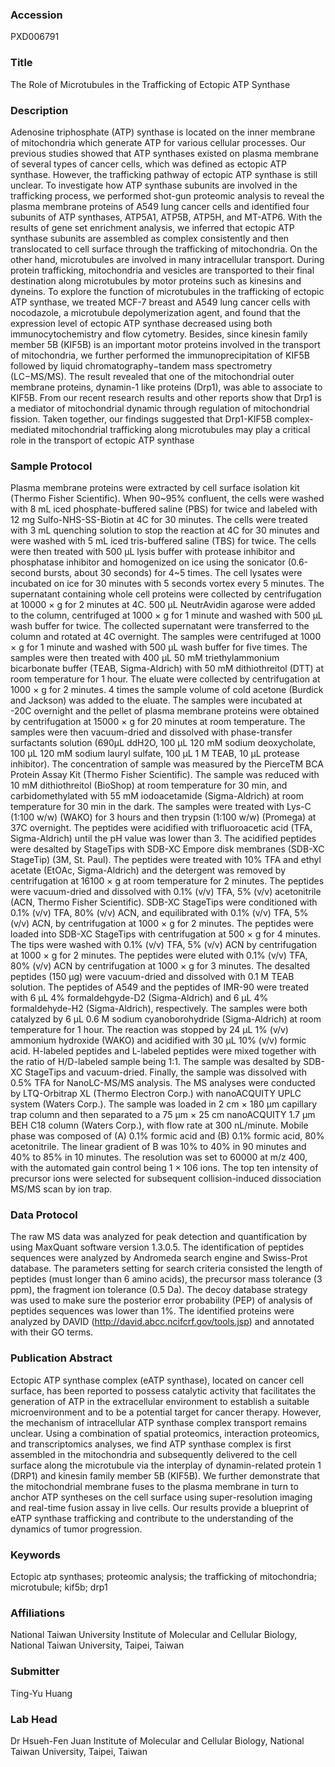 ### Accession
PXD006791

### Title
The Role of Microtubules in the Trafficking of Ectopic ATP Synthase

### Description
Adenosine triphosphate (ATP) synthase is located on the inner membrane of mitochondria which generate ATP for various cellular processes. Our previous studies showed that ATP synthases existed on plasma membrane of several types of cancer cells, which was defined as ectopic ATP synthase. However, the trafficking pathway of ectopic ATP synthase is still unclear. To investigate how ATP synthase subunits are involved in the trafficking process, we performed shot-gun proteomic analysis to reveal the plasma membrane proteins of A549 lung cancer cells and identified four subunits of ATP synthases, ATP5A1, ATP5B, ATP5H, and MT-ATP6. With the results of gene set enrichment analysis, we inferred that ectopic ATP synthase subunits are assembled as complex consistently and then translocated to cell surface through the trafficking of mitochondria. On the other hand, microtubules are involved in many intracellular transport. During protein trafficking, mitochondria and vesicles are transported to their final destination along microtubules by motor proteins such as kinesins and dyneins. To explore the function of microtubules in the trafficking of ectopic ATP synthase, we treated MCF-7 breast and A549 lung cancer cells with nocodazole, a microtubule depolymerization agent, and found that the expression level of ectopic ATP synthase decreased using both immunocytochemistry and flow cytometry. Besides, since kinesin family member 5B (KIF5B) is an important motor proteins involved in the transport of mitochondria, we further performed the immunoprecipitation of KIF5B followed by liquid chromatography−tandem mass spectrometry (LC−MS/MS). The result revealed that one of the mitochondrial outer membrane proteins, dynamin-1 like proteins (Drp1), was able to associate to KIF5B. From our recent research results and other reports show that Drp1 is a mediator of mitochondrial dynamic through regulation of mitochondrial fission. Taken together, our findings suggested that Drp1-KIF5B complex-mediated mitochondrial trafficking along microtubules may play a critical role in the transport of ectopic ATP synthase

### Sample Protocol
Plasma membrane proteins were extracted by cell surface isolation kit (Thermo Fisher Scientific). When 90~95% confluent, the cells were washed with 8 mL iced phosphate-buffered saline (PBS) for twice and labeled with 12 mg Sulfo-NHS-SS-Biotin at 4C for 30 minutes. The cells were treated with 3 mL quenching solution to stop the reaction at 4C for 30 minutes and were washed with 5 mL iced tris-buffered saline (TBS) for twice. The cells were then treated with 500 μL lysis buffer with protease inhibitor and phosphatase inhibitor and homogenized on ice using the sonicator (0.6-second bursts, about 30 seconds) for 4~5 times. The cell lysates were incubated on ice for 30 minutes with 5 seconds vortex every 5 minutes. The supernatant containing whole cell proteins were collected by centrifugation at 10000 × g for 2 minutes at 4C. 500 μL NeutrAvidin agarose were added to the column, centrifuged at 1000 × g for 1 minute and washed with 500 μL wash buffer for twice. The collected supernatant were transferred to the column and rotated at 4C overnight. The samples were centrifuged at 1000 × g for 1 minute and washed with 500 μL wash buffer for five times. The samples were then treated with 400 μL 50 mM triethylammonium bicarbonate buffer (TEAB, Sigma-Aldrich) with 50 mM dithiothreitol (DTT) at room temperature for 1 hour. The eluate were collected by centrifugation at 1000 × g for 2 minutes. 4 times the sample volume of cold acetone (Burdick and Jackson) was added to the eluate. The samples were incubated at -20C overnight and the pellet of plasma membrane proteins were obtained by centrifugation at 15000 × g for 20 minutes at room temperature. The samples were then vacuum-dried and dissolved with phase-transfer surfactants solution (690μL ddH2O, 100 μL 120 mM sodium deoxycholate, 100 μL 120 mM sodium lauryl sulfate, 100 μL 1 M TEAB, 10 μL protease inhibitor). The concentration of sample was measured by the PierceTM BCA Protein Assay Kit (Thermo Fisher Scientific). The sample was reduced with 10 mM dithiothreitol (BioShop) at room temperature for 30 min, and carbidomethylated with 55 mM iodoacetamide (Sigma-Aldrich) at room temperature for 30 min in the dark. The samples were treated with Lys-C (1:100 w/w) (WAKO) for 3 hours and then trypsin (1:100 w/w) (Promega) at 37C overnight. The peptides were acidified with trifluoroacetic acid (TFA, Sigma-Aldrich) until the pH value was lower than 3. The acidified peptides were desalted by StageTips with SDB-XC Empore disk membranes (SDB-XC StageTip) (3M, St. Paul). The peptides were treated with 10% TFA and ethyl acetate (EtOAc, Sigma-Aldrich) and the detergent was removed by centrifugation at 16100 × g at room temperature for 2 minutes. The peptides were vacuum-dried and dissolved with 0.1% (v/v) TFA, 5% (v/v) acetonitrile (ACN, Thermo Fisher Scientific). SDB-XC StageTips were conditioned with 0.1% (v/v) TFA, 80% (v/v) ACN, and equilibrated with 0.1% (v/v) TFA, 5% (v/v) ACN, by centrifugation at 1000 × g for 2 minutes. The peptides were loaded into SDB-XC StageTips with centrifugation at 500 × g for 4 minutes. The tips were washed with 0.1% (v/v) TFA, 5% (v/v) ACN by centrifugation at 1000 × g for 2 minutes. The peptides were eluted with 0.1% (v/v) TFA, 80% (v/v) ACN by centrifugation at 1000 × g for 3 minutes. The desalted peptides (150 μg) were vacuum-dried and dissolved with 0.1 M TEAB solution. The peptides of A549 and the peptides of IMR-90 were treated with 6 μL 4% formaldehgyde-D2 (Sigma-Aldrich) and 6 μL 4% formaldehyde-H2 (Sigma-Aldrich), respectively. The samples were both catalyzed by 6 μL 0.6 M sodium cyanoborohydride (Sigma-Aldrich) at room temperature for 1 hour. The reaction was stopped by 24 μL 1% (v/v) ammonium hydroxide (WAKO) and acidified with 30 μL 10% (v/v) formic acid. H-labeled peptides and L-labeled peptides were mixed together with the ratio of H/D-labeled sample being 1:1. The sample was desalted by SDB-XC StageTips and vacuum-dried. Finally, the sample was dissolved with 0.5% TFA for NanoLC-MS/MS analysis. The MS analyses were conducted by LTQ-Orbitrap XL (Thermo Electron Corp.) with nanoACQUITY UPLC system (Waters Corp.). The sample was loaded in 2 cm × 180 μm capillary trap column and then separated to a 75 μm × 25 cm nanoACQUITY 1.7 μm BEH C18 column (Waters Corp.), with flow rate at 300 nL/minute. Mobile phase was composed of (A) 0.1% formic acid and (B) 0.1% formic acid, 80% acetonitrile. The linear gradient of B was 10% to 40% in 90 minutes and 40% to 85% in 10 minutes. The resolution was set to 60000 at m/z 400, with the automated gain control being 1 × 106 ions. The top ten intensity of precursor ions were selected for subsequent collision-induced dissociation MS/MS scan by ion trap.

### Data Protocol
The raw MS data was analyzed for peak detection and quantification by using MaxQuant software version 1.3.0.5. The identification of peptides sequences were analyzed by Andromeda search engine and Swiss-Prot database. The parameters setting for search criteria consisted the length of peptides (must longer than 6 amino acids), the precursor mass tolerance (3 ppm), the fragment ion tolerance (0.5 Da). The decoy database strategy was used to make sure the posterior error probability (PEP) of analysis of peptides sequences was lower than 1%. The identified proteins were analyzed by DAVID (http://david.abcc.ncifcrf.gov/tools.jsp) and annotated with their GO terms.

### Publication Abstract
Ectopic ATP synthase complex (eATP synthase), located on cancer cell surface, has been reported to possess catalytic activity that facilitates the generation of ATP in the extracellular environment to establish a suitable microenvironment and to be a potential target for cancer therapy. However, the mechanism of intracellular ATP synthase complex transport remains unclear. Using a combination of spatial proteomics, interaction proteomics, and transcriptomics analyses, we find ATP synthase complex is first assembled in the mitochondria and subsequently delivered to the cell surface along the microtubule via the interplay of dynamin-related protein 1 (DRP1) and kinesin family member 5B (KIF5B). We further demonstrate that the mitochondrial membrane fuses to the plasma membrane in turn to anchor ATP syntheses on the cell surface using super-resolution imaging and real-time fusion assay in live cells. Our results provide a blueprint of eATP synthase trafficking and contribute to the understanding of the dynamics of tumor progression.

### Keywords
Ectopic atp synthases; proteomic analysis; the trafficking of mitochondria; microtubule; kif5b; drp1

### Affiliations
National Taiwan University
Institute of Molecular and Cellular Biology, National Taiwan University, Taipei, Taiwan

### Submitter
Ting-Yu Huang

### Lab Head
Dr Hsueh-Fen Juan
Institute of Molecular and Cellular Biology, National Taiwan University, Taipei, Taiwan


